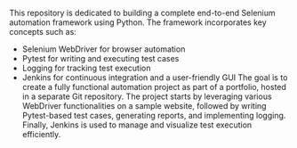 This repository is dedicated to building a complete end-to-end Selenium automation framework using Python. The framework incorporates key concepts such as:
* Selenium WebDriver for browser automation
* Pytest for writing and executing test cases
* Logging for tracking test execution
* Jenkins for continuous integration and a user-friendly GUI
The goal is to create a fully functional automation project as part of a portfolio, hosted in a separate Git repository.
The project starts by leveraging various WebDriver functionalities on a sample website, followed by writing Pytest-based test cases, generating reports, and implementing logging.
Finally, Jenkins is used to manage and visualize test execution efficiently.
